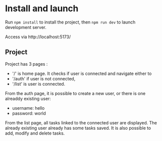 # Install and launch

Run `npm install` to install the project, then `npm run dev` to launch development server.

Access via http://localhost:5173/

## Project

Project has 3 pages :
- '/' is home page. It checks if user is connected and navigate either to
- '/auth' if user is not connected,
- '/list' is user is connected.

From the auth page, it is possible to create a new user, or there is one alreaddy existing user:
- username: hello
- password: world

From the list page, all tasks linked to the connected user are displayed. The already existing user already has some tasks saved. It is also possible to add, modify and delete tasks.